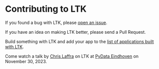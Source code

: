 # Contributing to LTK

If you found a bug with LTK, please [open an issue](https://github.com/laffra/ltk/issues/new).

If you have an idea on making LTK better, please send a Pull Request.

Build something with LTK and add your app to the [list of applications built with LTK](https://github.com/laffra/ltk/blob/main/README.md#applications-built-using-ltk).

Come watch a talk by [Chris Laffra](https://chrislaffra.com) on LTK at [PyData Eindhoven](https://eindhoven2023.pydata.org/pydata/talk/RJVRMT/) on November 30, 2023.
